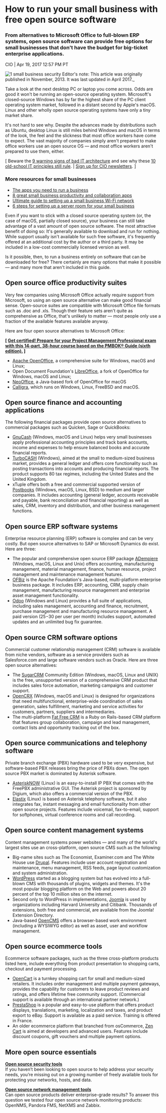 
# How to run your small business with free open source software

### From alternatives to Microsoft Office to full-blown ERP systems, open source software can provide free options for small businesses that don't have the budget for big-ticket enterprise applications.

CIO | Apr 19, 2017 12:57 PM PT

![1 small business security](https://images.techhive.com/images/article/2017/02/1-small-business-security-100709649-large.jpg)
Editor's note: This article was originally published in November, 2013. It was last updated in April 2017._

Take a look at the next desktop PC or laptop you come across. Odds are good it won't be running an open-source operating system. Microsoft's closed-source Windows has by far the highest share of the PC client operating system market, followed in a distant second by Apple's macOS. Linux and other wholly open source operating systems have only a tiny market share.

It's not hard to see why. Despite the advances made by distributions such as Ubuntu, desktop Linux is still miles behind Windows and macOS in terms of the look, the feel and the slickness that most office workers have come to expect. The vast majority of companies simply aren't prepared to make office workers use an open source OS — and most office workers aren't prepared to use them, either.

[ Beware the [9 warning signs of bad IT architecture](https://www.cio.com/article/2380921/open-source-tools/article/3214406/enterprise-architecture/9-warning-signs-of-bad-it-architecture.html) and see why these [10 old-school IT principles still rule](https://www.cio.com/article/2380921/open-source-tools/article/3209762/it-strategy/10-old-school-it-principles-that-still-rule.html). | [Sign up for CIO newsletters](http://www.cio.com/newsletters/signup.html). ]

### More resources for small businesses

-   [The apps you need to run a business](http://www.cio.com/article/3132977/startups/what-apps-you-need-to-run-a-business.html)
-   [8 great small business productivity and collaboration apps](http://www.cio.com/article/3188892/8-great-small-business-productivity-and-collaboration-apps.html)
-   [Ultimate guide to setting up a small business Wi-Fi network](http://www.cio.com/article/3143545/ultimate-guide-to-setting-up-a-small-business-wi-fi-network.html)
-   [6 steps for setting up a server room for your small business](http://www.cio.com/article/2382635/small-business-6-steps-for-setting-up-a-small-business-server-room.html)

Even if you want to stick with a closed source operating system (or, the case of macOS, partially closed source), your business can still take advantage of a vast amount of open source software. The most attractive benefit of doing so: It's generally available to download and run for nothing. While support usually isn't available for such free software, it's frequently offered at an additional cost by the author or a third party. It may be included in a low-cost commercially licensed version as well.

Is it possible, then, to run a business entirely on software that can be downloaded for free? There certainly are many options that make it possible — and many more that aren't included in this guide.

## Open source office productivity suites

Very few companies using Microsoft Office actually require support from Microsoft, so using an open source alternative can make good financial sense. Open-source suites are compatible with Microsoft Office file formats such as .doc and .xls. Though their feature sets aren't quite as comprehensive as Office, that's unlikely to matter — most people only use a fraction of the available features available anyway.

Here are four open source alternatives to Microsoft Office:

**[ [Get certified! Prepare for your Project Management Professional exam with this 14-part, 38-hour course based on the PMBOK® Guide (sixth edition).](https://pluralsight.pxf.io/c/321564/424552/7490?u=https%3A%2F%2Fwww.pluralsight.com%2Fpaths%2Fpmpr-exam-prep) ]**

-   [Apache OpenOffice](http://www.openoffice.org/), a comprehensive suite for Windows, macOS and Linux;
-   Open Document Foundation's [LibreOffice](http://www.libreoffice.org/), a fork of OpenOffice for Windows, macOS and Linux;
-   [NeoOffice](http://www.neooffice.org/), a Java-based fork of OpenOffice for macOS
-   [Calligra](http://www.calligra.org/), which runs on Windows, Linux, FreeBSD and macOS.

## Open source finance and accounting applications

The following financial packages provide open source alternatives to commercial packages such as Quicken, Sage or QuickBooks:

-   [GnuCash](http://www.gnucash.org/) (Windows, macOS and Linux) helps very small businesses apply professional accounting principles and track bank accounts, income and expenses to help ensure balanced books and accurate financial reports.
-   [TurboCASH](http://www.turbocash.net/) (Windows), aimed at the small to medium-sized business market, provides a general ledger and offers core functionality such as posting transactions into accounts and producing financial reports. The product supports 80 tax regimes, including the United States and the United Kingdom.
-   xTuple offers both a free and commercial supported version of [Postbooks](http://www.xtuple.com/postbooks) (Windows, macOS, Linux, BSD) to medium and larger companies. It includes accounting (general ledger, accounts receivable and payable, bank reconciliation and financial reporting) as well as sales, CRM, inventory and distribution, and other business management functions.

## Open source ERP software systems

Enterprise resource planning (ERP) software is complex and can be very costly. But open source alternatives to SAP or Microsoft Dynamics do exist. Here are three:

-   The popular and comprehensive open source ERP package [ADempiere](http://www.adempiere.com/ADempiere_ERP) (Windows, macOS, Linux and Unix) offers accounting, manufacturing management, material management, finance, human resource, project management and maintenance management features.
-   [OFBiz](http://ofbiz.apache.org/) is the Apache Foundation's Java-based, multi-platform enterprise business package. It includes ERP, accounting, CRM, supply chain management, manufacturing resource management and enterprise asset management functionality.
-   [Odoo](https://www.odoo.com) (Windows and Linux) provides a full suite of applications, including sales management, accounting and finance, recruitment, purchase management and manufacturing resource management. A paid version ($25-$30 per user per month) includes support, automated updates and an unlimited bug fix guarantee.

## Open source CRM software options

Commercial customer relationship management (CRM) software is available from niche vendors, software as a service providers such as Salesforce.com and large software vendors such as Oracle. Here are three open source alternatives:

-   The [SugarCRM](http://www.sugarcrm.com/) Community Edition (Windows, macOS, Linux and UNIX) is the free, unsupported version of a comprehensive CRM product that includes sales force automation, marketing campaigns and customer support.
-   [OpenCRX](http://www.opencrx.org/) (Windows, macOS and Linux) is designed for organizations that need multifunctional, enterprise-wide coordination of sales generation, sales fulfillment, marketing and service activities for customers, partners, suppliers and intermediaries.
-   The multi-platform [Fat Free CRM](http://www.fatfreecrm.com/) is a Ruby on Rails-based CRM platform that features group collaboration, campaign and lead management, contact lists and opportunity tracking out of the box.

## Open source communications and telephony software

Private branch exchange (PBX) hardware used to be very expensive, but software-based PBX releases bring the price of PBXs down. The open source PBX market is dominated by Asterisk software.

-   [AsteriskNOW](http://www.asterisk.org/downloads/asterisknow) (Linux) is an easy-to-install IP PBX that comes with the FreePBX administrative GUI. The Asterisk project is sponsored by Digium, which also offers a commercial version of the PBX.
-   [Elastix](http://www.elastix.org/index.php/en/) (Linux) is based on Asterisk telephony software, but it also integrates fax, instant messaging and email functionality from other open source projects. Features include voicemail, fax-to-email, support for softphones, virtual conference rooms and call recording.

## Open source content management systems

Content management systems power websites — and many of the world's largest sites use an cross-platform, open source CMS such as the following:

-   Big-name sites such as The Economist, Examiner.com and The White House use [Drupal](https://drupal.org/). Features include user account registration and maintenance, menu management, RSS feeds, page layout customization and system administration.
-   [WordPress](http://wordpress.org/) started as a blogging system but has evolved into a full-blown CMS with thousands of plugins, widgets and themes. It's the most popular blogging platform on the Web and powers about 20 percent of the top 10 million sites on the internet.
-   Second only to WordPress in implementations, [Joomla](http://www.joomla.org/) is used by organizations including Harvard University and Citibank. Thousands of extensions, both free and commercial, are available from the Joomla! Extension Directory.
-   Java-based [OpenCMS](http://www.opencms.org/en/) offers a browser-based work environment (including a WYSIWYG editor) as well as asset, user and workflow management.

## Open source ecommerce tools

Ecommerce software packages, such as the three cross-platform products listed here, include everything from product presentation to shopping carts, checkout and payment processing.

-   [OpenCart](http://www.opencart.com/) is a turnkey shopping cart for small and medium-sized retailers. It includes order management and multiple payment gateways, provides the capability for customers to leave product reviews and ratings, and offers lifetime free community support. (Commercial support is available through an international partner network.)
-   [PrestaShop](http://www.prestashop.com/) is a popular and easy-to-use platform that offers product displays, translations, marketing, localization and taxes, and product export to eBay. Support is available as a paid service. Training is offered in France.
-   An older ecommerce platform that branched from osCommerce, [Zen Cart](http://www.zen-cart.com/) is aimed at developers and advanced users. Features include discount coupons, gift vouchers and multiple payment options.

## More open source essentials

**[Open source security tools](http://www.cio.com/article/3172464/5-open-source-security-tools-too-good-to-ignore.html)**  
If you haven’t been looking to open source to help address your security needs, you’re missing out on a growing number of freely available tools for protecting your networks, hosts, and data.

**[Open source network management tools](http://www.cio.com/article/3143063/best-open-source-management-tools.html)**  
Can open source products deliver enterprise-grade results? To answer this question we tested four open source network monitoring products: OpenNMS, Pandora FMS, NetXMS and Zabbix.
<!--stackedit_data:
eyJoaXN0b3J5IjpbLTE2NTQ4Mzk4NDVdfQ==
-->